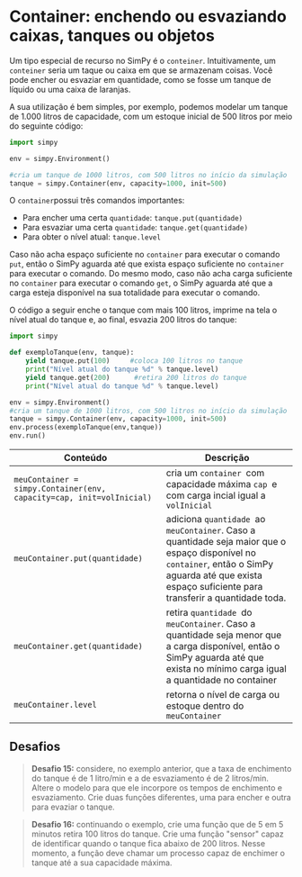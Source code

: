 # Container: enchendo ou esvaziando caixas, tanques ou objetos

Um tipo especial de recurso no SimPy é o `conteiner`. Intuitivamente, um `conteiner` seria um taque ou caixa em que se armazenam coisas. Você pode encher ou esvaziar em quantidade, como se fosse um tanque de líquido ou uma caixa de laranjas.

A sua utilização é bem simples, por exemplo, podemos modelar um tanque de 1.000 litros de capacidade, com um estoque inicial de 500 litros por meio do seguinte código:

```python
import simpy

env = simpy.Environment()

#cria um tanque de 1000 litros, com 500 litros no início da simulação
tanque = simpy.Container(env, capacity=1000, init=500)
```

O `container`possui três comandos importantes:

* Para encher uma certa `quantidade`: `tanque.put(quantidade)`
* Para esvaziar uma certa `quantidade`: `tanque.get(quantidade)`
* Para obter o nível atual: `tanque.level`

Caso não acha espaço suficiente no `container` para executar o comando `put`, então o SimPy aguarda até que exista espaço suficiente no `container` para executar o comando. Do mesmo modo, caso não acha carga suficiente no `container` para executar o comando `get`, o SimPy aguarda até que a carga esteja disponível na sua totalidade para executar o comando.

O código a seguir enche o tanque com mais 100 litros, imprime na tela o nível atual do tanque e, ao final, esvazia 200 litros do tanque:

```python
import simpy

def exemploTanque(env, tanque):
    yield tanque.put(100)     #coloca 100 litros no tanque
    print("Nível atual do tanque %d" % tanque.level)
    yield tanque.get(200)      #retira 200 litros do tanque
    print("Nível atual do tanque %d" % tanque.level)

env = simpy.Environment()
#cria um tanque de 1000 litros, com 500 litros no início da simulação
tanque = simpy.Container(env, capacity=1000, init=500)
env.process(exemploTanque(env,tanque))
env.run()
```
| Conteúdo | Descrição |
| --- | --- |
| `meuContainer = simpy.Container(env, capacity=cap, init=volInicial)` | cria um `container `com capacidade máxima `cap `e com carga incial igual a `volInicial `|
| `meuContainer.put(quantidade)` | adiciona `quantidade `ao `meuContainer`. Caso a quantidade seja maior que o espaço disponível no `container`, então o SimPy aguarda até que exista espaço suficiente para transferir a quantidade toda. |
| `meuContainer.get(quantidade)` | retira `quantidade `do `meuContainer`. Caso a quantidade seja menor que a carga disponível, então o SimPy aguarda até que exista no mínimo carga igual a quantidade no container |
| `meuContainer.level` | retorna o nível de carga ou estoque dentro do `meuContainer `|

## Desafios

>**Desafio 15:** considere, no exemplo anterior, que a taxa de enchimento do tanque é de 1 litro\/min e a de esvaziamento é de 2 litros\/min. Altere o modelo para que ele incorpore os tempos de enchimento e esvaziamento. Crie duas funções diferentes, uma para encher e outra para evaziar o tanque.

>**Desafio 16:** continuando o exemplo, crie uma função que de 5 em 5 minutos retira 100 litros do tanque. Crie uma função "sensor" capaz de identificar quando o tanque fica abaixo de 200 litros. Nesse momento, a função deve chamar um processo capaz de enchimer o tanque até a sua capacidade máxima.

